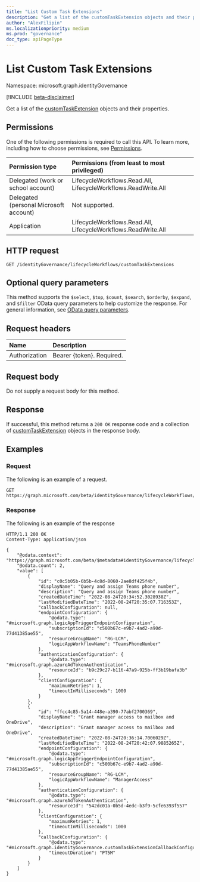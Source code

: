```yaml
---
title: "List Custom Task Extensions"
description: "Get a list of the customTaskExtension objects and their properties."
author: "AlexFilipin"
ms.localizationpriority: medium
ms.prod: "governance"
doc_type: apiPageType
---
```


# List Custom Task Extensions

Namespace: microsoft.graph.identityGovernance

[!INCLUDE [beta-disclaimer](../../includes/beta-disclaimer.md)]

Get a list of the [customTaskExtension](../resources/identitygovernance-customtaskextension.md) objects and their properties.

## Permissions

One of the following permissions is required to call this API. To learn more, including how to choose permissions, see [Permissions](/graph/permissions-reference).

|Permission type|Permissions (from least to most privileged)|
|:---|:---|
|Delegated (work or school account)|LifecycleWorkflows.Read.All, LifecycleWorkflows.ReadWrite.All|
|Delegated (personal Microsoft account)|Not supported.|
|Application|LifecycleWorkflows.Read.All, LifecycleWorkflows.ReadWrite.All|

## HTTP request

<!-- {
  "blockType": "ignored"
}
-->
``` http
GET /identityGovernance/lifecycleWorkflows/customTaskExtensions
```

## Optional query parameters

This method supports the `$select`, `$top`, `$count`, `$search`, `$orderby`, `$expand`, and `$filter` OData query parameters to help customize the response. For general information, see [OData query parameters](/graph/query-parameters).

## Request headers

|Name|Description|
|:---|:---|
|Authorization|Bearer {token}. Required.|

## Request body

Do not supply a request body for this method.

## Response

If successful, this method returns a `200 OK` response code and a collection of [customTaskExtension](../resources/identitygovernance-customtaskextension.md) objects in the response body.

## Examples

### Request

The following is an example of a request.
<!-- {
  "blockType": "request",
  "name": "list_customtaskextension"
}
-->
``` http
GET https://graph.microsoft.com/beta/identityGovernance/lifecycleWorkflows/customTaskExtensions
```

### Response

The following is an example of the response
<!-- {
  "blockType": "response",
  "truncated": true,
  "@odata.type": "Collection(microsoft.graph.identityGovernance.customTaskExtension)"
}
-->
``` http
HTTP/1.1 200 OK
Content-Type: application/json

{
    "@odata.context": "https://graph.microsoft.com/beta/$metadata#identityGovernance/lifecycleWorkflows/customTaskExtensions",
    "@odata.count": 2,
    "value": [
        {
            "id": "c0c5b05b-6b5b-4c8d-8060-2ae8df425f4b",
            "displayName": "Query and assign Teams phone number",
            "description": "Query and assign Teams phone number",
            "createdDateTime": "2022-08-24T20:34:52.3028938Z",
            "lastModifiedDateTime": "2022-08-24T20:35:07.716353Z",
            "callbackConfiguration": null,
            "endpointConfiguration": {
                "@odata.type": "#microsoft.graph.logicAppTriggerEndpointConfiguration",
                "subscriptionId": "c500b67c-e9b7-4ad2-a90d-77d41385ae55",
                "resourceGroupName": "RG-LCM",
                "logicAppWorkflowName": "TeamsPhoneNumber"
            },
            "authenticationConfiguration": {
                "@odata.type": "#microsoft.graph.azureAdTokenAuthentication",
                "resourceId": "b9c29c27-b116-47a9-925b-ff3b19bafa3b"
            },
            "clientConfiguration": {
                "maximumRetries": 1,
                "timeoutInMilliseconds": 1000
            }
        },
        {
            "id": "ffcc4c85-5a14-448e-a390-77abf2700369",
            "displayName": "Grant manager access to mailbox and OneDrive",
            "description": "Grant manager access to mailbox and OneDrive",
            "createdDateTime": "2022-08-24T20:36:14.7006029Z",
            "lastModifiedDateTime": "2022-08-24T20:42:07.9885265Z",
            "endpointConfiguration": {
                "@odata.type": "#microsoft.graph.logicAppTriggerEndpointConfiguration",
                "subscriptionId": "c500b67c-e9b7-4ad2-a90d-77d41385ae55",
                "resourceGroupName": "RG-LCM",
                "logicAppWorkflowName": "ManagerAccess"
            },
            "authenticationConfiguration": {
                "@odata.type": "#microsoft.graph.azureAdTokenAuthentication",
                "resourceId": "542dc01a-0b5d-4edc-b3f9-5cfe6393f557"
            },
            "clientConfiguration": {
                "maximumRetries": 1,
                "timeoutInMilliseconds": 1000
            },
            "callbackConfiguration": {
                "@odata.type": "#microsoft.graph.identityGovernance.customTaskExtensionCallbackConfiguration",
                "timeoutDuration": "PT5M"
            }
        }
    ]
}
```
